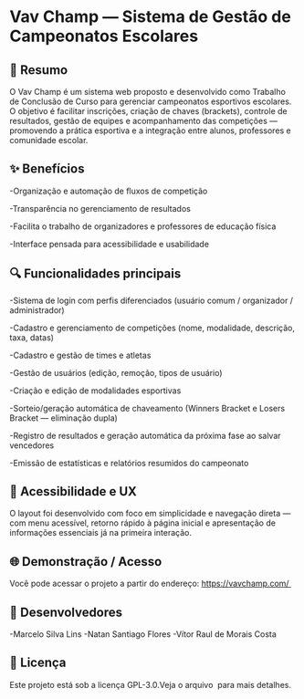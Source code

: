 # Vav Champ — Sistema de Gestão de Campeonatos Escolares

## 📖 Resumo

O Vav Champ é um sistema web proposto e desenvolvido como Trabalho de Conclusão de Curso para gerenciar campeonatos esportivos escolares. O objetivo é facilitar inscrições, criação de chaves (brackets), controle de resultados, gestão de equipes e acompanhamento das competições — promovendo a prática esportiva e a integração entre alunos, professores e comunidade escolar.

## ✨ Benefícios

-Organização e automação de fluxos de competição

-Transparência no gerenciamento de resultados

-Facilita o trabalho de organizadores e professores de educação física

-Interface pensada para acessibilidade e usabilidade

## 🔍 Funcionalidades principais

-Sistema de login com perfis diferenciados (usuário comum / organizador / administrador)

-Cadastro e gerenciamento de competições (nome, modalidade, descrição, taxa, datas)

-Cadastro e gestão de times e atletas

-Gestão de usuários (edição, remoção, tipos de usuário)

-Criação e edição de modalidades esportivas

-Sorteio/geração automática de chaveamento (Winners Bracket e Losers Bracket — eliminação dupla)

-Registro de resultados e geração automática da próxima fase ao salvar vencedores

-Emissão de estatísticas e relatórios resumidos do campeonato

## 🧭 Acessibilidade e UX

O layout foi desenvolvido com foco em simplicidade e navegação direta — com menu acessível, retorno rápido à página inicial e apresentação de informações essenciais já na primeira interação.

## 🌐 Demonstração / Acesso

Você pode acessar o projeto a partir do endereço: https://vavchamp.com/ 

## 👥 Desenvolvedores

-Marcelo Silva Lins
-Natan Santiago Flores 
-Vítor Raul de Morais Costa

## 📝 Licença

Este projeto está sob a licença GPL-3.0.Veja o arquivo <a name="LICENSE.md"></a> para mais detalhes.
